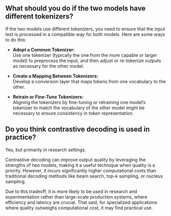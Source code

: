 ## What should you do if the two models have different tokenizers?

If the two models use different tokenizers, you need to ensure that the input text is processed in a compatible way for both models. Here are some ways to do this:

- **Adopt a Common Tokenizer:**  
  Use one tokenizer (typically the one from the more capable or larger model) to preprocess the input, and then adjust or re-tokenize outputs as necessary for the other model.

- **Create a Mapping Between Tokenizers:**  
  Develop a conversion layer that maps tokens from one vocabulary to the other.

- **Retrain or Fine-Tune Tokenizers:**  
  Aligning the tokenizers by fine-tuning or retraining one model’s tokenizer to match the vocabulary of the other model might be necessary to ensure consistency in token representation.

## Do you think contrastive decoding is used in practice?

Yes, but primarily in research settings.

Contrastive decoding can improve output quality by leveraging the strengths of two models, making it a useful technique when quality is a priority. However, it incurs significantly higher computational costs than traditional decoding methods like beam search, top-k sampling, or nucleus sampling.

Due to this tradeoff, it is more likely to be used in research and experimentation rather than large-scale production systems, where efficiency and latency are crucial. That said, for specialized applications where quality outweighs computational cost, it may find practical use.
